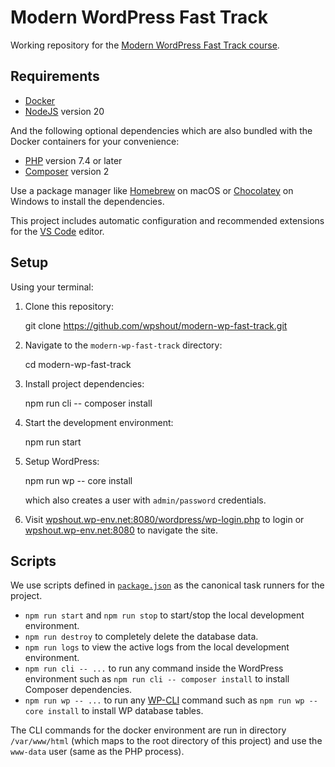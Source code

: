 # Modern WordPress Fast Track

Working repository for the [Modern WordPress Fast Track course](https://wpshout.com/wordpress-development-course/).

## Requirements

- [Docker](https://docs.docker.com/desktop/)
- [NodeJS](https://nodejs.org) version 20

And the following optional dependencies which are also bundled with the Docker containers for your convenience:

- [PHP](https://www.php.net) version 7.4 or later
- [Composer](https://getcomposer.org) version 2

Use a package manager like [Homebrew](https://brew.sh) on macOS or [Chocolatey](https://docs.chocolatey.org) on Windows to install the dependencies.

This project includes automatic configuration and recommended extensions for the [VS Code](https://code.visualstudio.com) editor.

## Setup

Using your terminal:

1. Clone this repository:

      git clone https://github.com/wpshout/modern-wp-fast-track.git

2. Navigate to the `modern-wp-fast-track` directory:

      cd modern-wp-fast-track

3. Install project dependencies:

      npm run cli -- composer install

4. Start the development environment:

      npm run start

5. Setup WordPress:

      npm run wp -- core install

    which also creates a user with `admin/password` credentials.

6. Visit [wpshout.wp-env.net:8080/wordpress/wp-login.php](http://wpshout.wp-env.net:8080/wordpress/wp-login.php) to login or [wpshout.wp-env.net:8080](http://wpshout.wp-env.net:8080) to navigate the site.

## Scripts

We use scripts defined in [`package.json`](package.json) as the canonical task runners for the project.

- `npm run start` and `npm run stop` to start/stop the local development environment.
- `npm run destroy` to completely delete the database data.
- `npm run logs` to view the active logs from the local development environment.
- `npm run cli -- ...` to run any command inside the WordPress environment such as `npm run cli -- composer install` to install Composer dependencies.
- `npm run wp -- ...` to run any [WP-CLI](https://developer.wordpress.org/cli/commands/) command such as `npm run wp -- core install` to install WP database tables.

The CLI commands for the docker environment are run in directory `/var/www/html` (which maps to the root directory of this project) and use the `www-data` user (same as the PHP process).